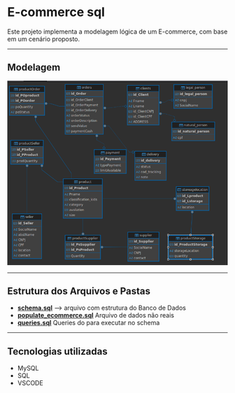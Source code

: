 # E-commerce sql

Este projeto implementa a modelagem lógica de um E-commerce, com base em um cenário proposto.

---

## Modelagem

![err](https://github.com/zumpchiat/ecommerce-sql/blob/main/assets/diagrama.png?raw=true)

---

## Estrutura dos Arquivos e Pastas

- **[schema.sql](schema.sql)** --> arquivo com estrutura do Banco de Dados
- **[populate_ecommerce.sql](populate_ecommerce.sql)** Arquivo de dados não reais
- **[queries.sql](queries.sql)** Queries do para executar no schema

---

## Tecnologias utilizadas

- MySQL
- SQL
- VSCODE

